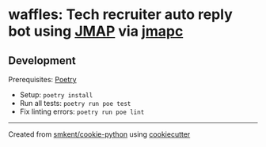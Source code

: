 # waffles: Tech recruiter auto reply bot using [JMAP][jmap] via [jmapc][jmapc]

## Development

Prerequisites: [Poetry][poetry]

* Setup: `poetry install`
* Run all tests: `poetry run poe test`
* Fix linting errors: `poetry run poe lint`

---

Created from [smkent/cookie-python][cookie-python] using
[cookiecutter][cookiecutter]

[cookie-python]: https://github.com/smkent/cookie-python
[cookiecutter]: https://github.com/cookiecutter/cookiecutter
[jmap]: https://jmap.io
[jmapc]: https://github.com/smkent/jmapc
[poetry]: https://python-poetry.org/docs/#installation
